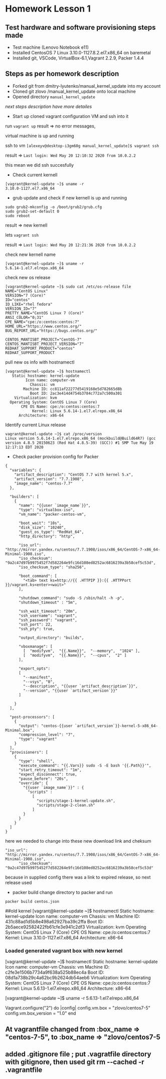 # Homework Lesson 1 

## Test hardware and software provisioning steps made 
* Test machine (Lenovo Notebook e11) 
* Installed CentosOS 7 Linux 3.10.0-1127.8.2.el7.x86_64 on baremetal 
* Installed git, VSCode, VirtualBox-6.1,Vagrant 2.2.9, Packer 1.4.4

## Steps as per homework description
* Forked git from dmitry-lyutenko/manual_kernel_update into my account 
* Cloned git  zlovo /manual_kernel_update onto local machine 
* Opened directory `manual_kernel_update`

_next steps description have more detailes_
* Start up cloned vagrant configuration VM and ssh into it

run `vagrant up` result => no error messages, 

virtual machine is up and running 

ssh to vm `[alexeyv@desktop-i3gm60g manual_kernel_update]$ vagrant ssh`

result => `Last login: Wed May 20 12:10:32 2020 from 10.0.2.2`

this mean we did ssh succesfully 

* Check current kernell 

```
[vagrant@kernel-update ~]$ uname -r
3.10.0-1127.el7.x86_64

```
* grub update and check if new kernell is up and running 
```
sudo grub2-mkconfig -o /boot/grub2/grub.cfg
sudo grub2-set-default 0
sudo reboot
```
result => new kernell 

lets `vagrant ssh`

result => `Last login: Wed May 20 12:21:36 2020 from 10.0.2.2` 

check new kernell name 

```
[vagrant@kernel-update ~]$ uname -r
5.6.14-1.el7.elrepo.x86_64
```

check new os release 
```
[vagrant@kernel-update ~]$ sudo cat /etc/os-release file
NAME="CentOS Linux"
VERSION="7 (Core)"
ID="centos"
ID_LIKE="rhel fedora"
VERSION_ID="7"
PRETTY_NAME="CentOS Linux 7 (Core)"
ANSI_COLOR="0;31"
CPE_NAME="cpe:/o:centos:centos:7"
HOME_URL="https://www.centos.org/"
BUG_REPORT_URL="https://bugs.centos.org/"

CENTOS_MANTISBT_PROJECT="CentOS-7"
CENTOS_MANTISBT_PROJECT_VERSION="7"
REDHAT_SUPPORT_PRODUCT="centos"
REDHAT_SUPPORT_PRODUCT
```
pull new os info with hostnamectl
```
[vagrant@kernel-update ~]$ hostnamectl
   Static hostname: kernel-update
         Icon name: computer-vm
           Chassis: vm
        Machine ID: cc811af22277d5419168e5d782665d8b
           Boot ID: 2ac3e414d4754b3784c772a7c500a301
    Virtualization: kvm
  Operating System: CentOS Linux 7 (Core)
       CPE OS Name: cpe:/o:centos:centos:7
            Kernel: Linux 5.6.14-1.el7.elrepo.x86_64
      Architecture: x86-64
 ```
 Identify current Linux release
 ```
 vagrant@kernel-update ~]$ cat /proc/version
Linux version 5.6.14-1.el7.elrepo.x86_64 (mockbuild@Build64R7) (gcc version 4.8.5 20150623 (Red Hat 4.8.5-39) (GCC)) #1 SMP Tue May 19 12:17:13 EDT 2020
```

* Check packer provision config for Packer
```
{
  "variables": {
    "artifact_description": "CentOS 7.7 with kernel 5.x",
    "artifact_version": "7.7.1908",
    "image_name": "centos-7.7"
  },

  "builders": [
    {
      "name": "{{user `image_name`}}",
      "type": "virtualbox-iso",
      "vm_name": "packer-centos-vm",

      "boot_wait": "10s",
      "disk_size": "10240",
      "guest_os_type": "RedHat_64",
      "http_directory": "http",

      "iso_url": "http://mirror.yandex.ru/centos/7.7.1908/isos/x86_64/CentOS-7-x86_64-Minimal-1908.iso",
      "iso_checksum": "9a2c47d97b9975452f7d582264e9fc16d108ed8252ac6816239a3b58cef5c53d",
      "iso_checksum_type": "sha256",

      "boot_command": [
        "<tab> text ks=http://{{ .HTTPIP }}:{{ .HTTPPort }}/vagrant.ks<enter><wait>"
      ],

      "shutdown_command": "sudo -S /sbin/halt -h -p",
      "shutdown_timeout" : "5m",

      "ssh_wait_timeout": "20m",
      "ssh_username": "vagrant",
      "ssh_password": "vagrant",
      "ssh_port": 22,
      "ssh_pty": true,

      "output_directory": "builds",

      "vboxmanage": [
        [  "modifyvm",  "{{.Name}}",  "--memory",  "1024" ],
        [  "modifyvm",  "{{.Name}}",  "--cpus",  "2" ]
      ],

      "export_opts":
      [
        "--manifest",
        "--vsys", "0",
        "--description", "{{user `artifact_description`}}",
        "--version", "{{user `artifact_version`}}"
      ]

    }
  ],

  "post-processors": [
    {
      "output": "centos-{{user `artifact_version`}}-kernel-5-x86_64-Minimal.box",
      "compression_level": "7",
      "type": "vagrant"
    }
  ],
  "provisioners": [
    {
      "type": "shell",
      "execute_command": "{{.Vars}} sudo -S -E bash '{{.Path}}'",
      "start_retry_timeout": "1m",
      "expect_disconnect": true,
      "pause_before": "20s",
      "override": {
        "{{user `image_name`}}" : {
          "scripts" :
            [
              "scripts/stage-1-kernel-update.sh",
              "scripts/stage-2-clean.sh"
            ]
        }
      }
    }
  ]
}
```
here we needed to change into these new download link and cheksum  
```
"iso_url": "http://mirror.yandex.ru/centos/7.7.1908/isos/x86_64/CentOS-7-x86_64-Minimal-1908.iso",
      "iso_checksum": "9a2c47d97b9975452f7d582264e9fc16d108ed8252ac6816239a3b58cef5c53d"
```
because in supplied config there was a link to expired release, so next release used 

* packer build
change directory to packer and run 
```
packer build centos.json
```






##old kernel
[vagrant@kernel-update ~]$ hostnamectl
   Static hostname: kernel-update
         Icon name: computer-vm
           Chassis: vm
        Machine ID: 431c88ad1d5b8e498a62927ba39c2ffa
           Boot ID: 2b5aece92582422fb61cfe3e941c2df3
    Virtualization: kvm
  Operating System: CentOS Linux 7 (Core)
       CPE OS Name: cpe:/o:centos:centos:7
            Kernel: Linux 3.10.0-1127.el7.x86_64
      Architecture: x86-64

### Loaded generated vagrant box with new kernel 
[vagrant@kernel-update ~]$ hostnamectl
   Static hostname: kernel-update
         Icon name: computer-vm
           Chassis: vm
        Machine ID: c2fe3e1506b7734a9f638a525b88ec4a
           Boot ID: 08d1a738b29c4a62bc9b2624db54aeb6
    Virtualization: kvm
  Operating System: CentOS Linux 7 (Core)
       CPE OS Name: cpe:/o:centos:centos:7
            Kernel: Linux 5.6.13-1.el7.elrepo.x86_64
      Architecture: x86-64

[vagrant@kernel-update ~]$ uname -r
5.6.13-1.el7.elrepo.x86_64

Vagrant.configure("2") do |config|
  config.vm.box = "zlovo/centos7-5"
  config.vm.box_version = "1.0"
end

## At vagrantfile changed from :box_name => "centos-7-5", to :box_name => "zlovo/centos7-5
## added .gitignore file ; put .vagratfile directory with gitignore, then used git rm --cached -r .vagrantfile

